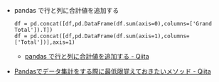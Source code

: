 * pandas で行と列に合計値を追加する
   ```
   df = pd.concat([df,pd.DataFrame(df.sum(axis=0),columns=['Grand Total']).T])
   df = pd.concat([df,pd.DataFrame(df.sum(axis=1),columns=['Total'])],axis=1)
   ```
   * [pandas で行と列に合計値を追加する - Qiita](https://qiita.com/kshigeru/items/e108e714ad2dcaec69ee)


* [Pandasでデータ集計をする際に最低限覚えておきたいメソッド - Qiita](https://qiita.com/kyo-bad/items/f5ddb7e4b8e7ad9103c5)
